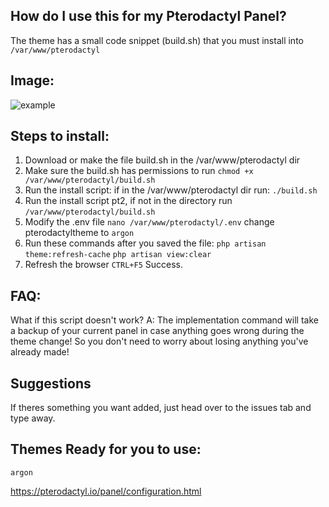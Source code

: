 
## How do I use this for my Pterodactyl Panel?
The theme has a small code snippet (build.sh) that you must install into `/var/www/pterodactyl`

## Image:
![example](https://github.com/minenite/paneltheme/blob/master/Pterodactyl.png?raw=true)

## Steps to install:
1. Download or make the file build.sh in the /var/www/pterodactyl dir
2. Make sure the build.sh has permissions to run `chmod +x /var/www/pterodactyl/build.sh`
3. Run the install script: if in the /var/www/pterodactyl dir run: `./build.sh`
4. Run the install script pt2, if not in the directory run `/var/www/pterodactyl/build.sh`
5. Modify the .env file `nano /var/www/pterodactyl/.env` change pterodactyltheme to `argon`
6. Run these commands after you saved the file: `php artisan theme:refresh-cache` `php artisan view:clear`
7. Refresh the browser `CTRL+F5` Success.
## FAQ:
What if this script doesn't work? A:
The implementation command will take a backup of your current panel in case anything goes wrong during the theme change! So you don't need to worry about losing anything you've already made!



## Suggestions
If theres something you want added, just head over to the issues tab and type away.

## Themes Ready for you to use:
`argon`

https://pterodactyl.io/panel/configuration.html
